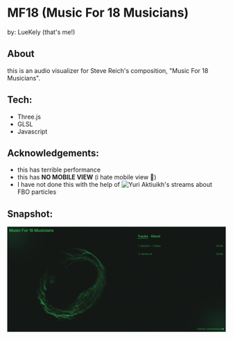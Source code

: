 # MF18 (Music For 18 Musicians)
by: LueKely (that's me!)

## About
this is an audio visualizer for Steve Reich's composition, "Music For 18 Musicians".

## Tech:
- Three.js
- GLSL
- Javascript

## Acknowledgements:
- this has terrible performance
- this has **NO MOBILE VIEW** (i hate mobile view 💢)
- I have not done this with the help of ![Yuri Aktiuikh's](https://www.youtube.com/@akella_) streams about FBO particles
  
## Snapshot:
![alt text](https://github.com/LueKely/Audio-Visualizer/blob/main/public/snapshot.webp)

